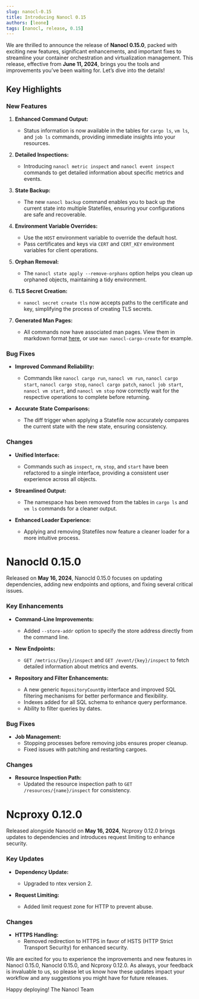 ```yaml
---
slug: nanocl-0.15
title: Introducing Nanocl 0.15
authors: [leone]
tags: [nanocl, release, 0.15]
---
```


We are thrilled to announce the release of **Nanocl 0.15.0**, packed with exciting new features, significant enhancements, and important fixes to streamline your container orchestration and virtualization management. This release, effective from **June 11, 2024**, brings you the tools and improvements you’ve been waiting for. Let’s dive into the details!

<!-- truncate -->

## Key Highlights

### New Features

1. **Enhanced Command Output:**
   - Status information is now available in the tables for `cargo ls`, `vm ls`, and `job ls` commands, providing immediate insights into your resources.

2. **Detailed Inspections:**
   - Introducing `nanocl metric inspect` and `nanocl event inspect` commands to get detailed information about specific metrics and events.

3. **State Backup:**
   - The new `nanocl backup` command enables you to back up the current state into multiple Statefiles, ensuring your configurations are safe and recoverable.

4. **Environment Variable Overrides:**
   - Use the `HOST` environment variable to override the default host.
   - Pass certificates and keys via `CERT` and `CERT_KEY` environment variables for client operations.

5. **Orphan Removal:**
   - The `nanocl state apply --remove-orphans` option helps you clean up orphaned objects, maintaining a tidy environment.

6. **TLS Secret Creation:**
   - `nanocl secret create tls` now accepts paths to the certificate and key, simplifying the process of creating TLS secrets.

7. **Generated Man Pages:**
   - All commands now have associated man pages. View them in markdown format [here][manpages], or use `man nanocl-cargo-create` for example.


### Bug Fixes

- **Improved Command Reliability:**
  - Commands like `nanocl cargo run`, `nanocl vm run`, `nanocl cargo start`, `nanocl cargo stop`, `nanocl cargo patch`, `nanocl job start`, `nanocl vm start`, and `nanocl vm stop` now correctly wait for the respective operations to complete before returning.

- **Accurate State Comparisons:**
  - The diff trigger when applying a Statefile now accurately compares the current state with the new state, ensuring consistency.

### Changes

- **Unified Interface:**
  - Commands such as `inspect`, `rm`, `stop`, and `start` have been refactored to a single interface, providing a consistent user experience across all objects.

- **Streamlined Output:**
  - The namespace has been removed from the tables in `cargo ls` and `vm ls` commands for a cleaner output.

- **Enhanced Loader Experience:**
  - Applying and removing Statefiles now feature a cleaner loader for a more intuitive process.

# Nanocld 0.15.0

Released on **May 16, 2024**, Nanocld 0.15.0 focuses on updating dependencies, adding new endpoints and options, and fixing several critical issues.

### Key Enhancements

- **Command-Line Improvements:**
  - Added `--store-addr` option to specify the store address directly from the command line.

- **New Endpoints:**
  - `GET /metrics/{key}/inspect` and `GET /event/{key}/inspect` to fetch detailed information about metrics and events.

- **Repository and Filter Enhancements:**
  - A new generic `RepositoryCountBy` interface and improved SQL filtering mechanisms for better performance and flexibility.
  - Indexes added for all SQL schema to enhance query performance.
  - Ability to filter queries by dates.

### Bug Fixes

- **Job Management:**
  - Stopping processes before removing jobs ensures proper cleanup.
  - Fixed issues with patching and restarting cargoes.

### Changes

- **Resource Inspection Path:**
  - Updated the resource inspection path to `GET /resources/{name}/inspect` for consistency.

# Ncproxy 0.12.0

Released alongside Nanocld on **May 16, 2024**, Ncproxy 0.12.0 brings updates to dependencies and introduces request limiting to enhance security.

### Key Updates

- **Dependency Update:**
  - Upgraded to ntex version 2.

- **Request Limiting:**
  - Added limit request zone for HTTP to prevent abuse.

### Changes

- **HTTPS Handling:**
  - Removed redirection to HTTPS in favor of HSTS (HTTP Strict Transport Security) for enhanced security.

We are excited for you to experience the improvements and new features in Nanocl 0.15.0, Nanocld 0.15.0, and Ncproxy 0.12.0. As always, your feedback is invaluable to us, so please let us know how these updates impact your workflow and any suggestions you might have for future releases.

Happy deploying!
The Nanocl Team


[manpages]: /references/nanocl/cli/overview